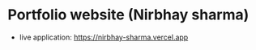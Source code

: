 # Portfolio website (Nirbhay sharma)

- live application: https://nirbhay-sharma.vercel.app

<!-- # Deployment steps

- first setup herokuapp
- then in settings.py file (debug = True, installed_apps, whitenoise_middleware)
- then finally also run python manage.py collectstatic
- change the allowed hosts
- finally make procfile and requirements.txt
- deploy to heroku -->